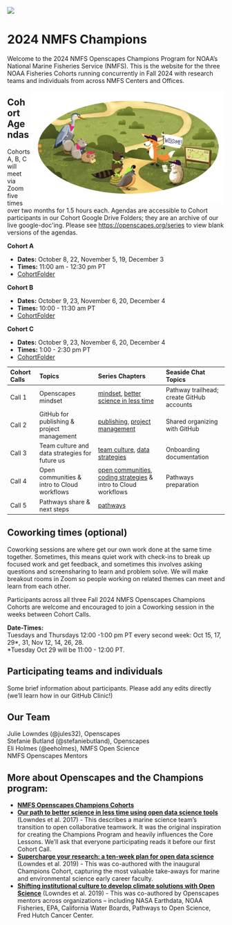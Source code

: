 
<a align="left" href="https://github.com/nmfs-openscapes/2024-nmfs-a"><img src="https://github.githubassets.com/images/modules/logos_page/GitHub-Mark.png" width="35px"/></a>

# 2024 NMFS Champions 

Welcome to the 2024 NMFS Openscapes Champions Program for NOAA’s National
Marine Fisheries Service (NMFS). This is the website for the three NOAA Fisheries
Cohorts running concurrently in Fall 2024 with research teams and
individuals from across NMFS Centers and Offices.

<img src="horst-champions-trailhead.png" align="right" width="450">

## Cohort Agendas

Cohorts A, B, C will meet via Zoom five times over two months for 1.5
hours each. Agendas are accessible to Cohort participants in our Cohort Google
Drive Folders; they are an archive of our live google-doc'ing. Please see
<https://openscapes.org/series> to view blank versions of the agendas.

**Cohort A**
- **Dates:** October 8, 22, November 5, 19, December 3
- **Times:** 11:00 am - 12:30 pm PT
- [CohortFolder](https://drive.google.com/drive/folders/17WmbJgxIHnrs8YQe5y90QhfvICZOiJRl)

**Cohort B**
- **Dates:** October 9, 23, November 6, 20, December 4
- **Times:** 10:00 - 11:30 am PT
- [CohortFolder](https://drive.google.com/drive/folders/1PTqeyrRC6QvZZ1dZ85pmdiE4JxLJktkX)

**Cohort C**
- **Dates:** October 9, 23, November 6, 20, December 4
- **Times:** 1:00 - 2:30 pm PT
- [CohortFolder](https://drive.google.com/drive/folders/1vnoIvwQJ0_qxaJaa7ejS4FWs90oZF9Aq)


| Cohort Calls | Topics                                   | Series Chapters |      Seaside Chat Topics |
|:-------------|:-----------------------------------------------------|:----------------------|:--------------------------------|
| Call 1 | Openscapes mindset                             | [mindset](https://openscapes.github.io/series/mindset), [better science in less time](https://openscapes.github.io/series/better-science.html) | Pathway trailhead; create GitHub accounts 
| Call 2 | GitHub for publishing & project management     | [publishing](https://openscapes.github.io/series/github-pub), [project management](https://openscapes.github.io/series/github-issues) | Shared organizing with GitHub
| Call 3 | Team culture and data strategies for future us | [team culture](https://openscapes.github.io/series/team-culture), [data strategies](https://openscapes.github.io/series/data-strategies) | Onboarding documentation 
| Call 4 | Open communities & intro to Cloud workflows    | [open communities](https://openscapes.github.io/series/communities), [coding strategies](https://openscapes.github.io/series/coding-strategies) & intro to Cloud workflows | Pathways preparation
| Call 5 | Pathways share & next steps                     | [pathways](https://openscapes.github.io/series/core-lessons/pathways.html) |   | 

## Coworking times (optional)

Coworking sessions are where get our own work done at the same time
together. Sometimes, this means quiet work with check-ins to break up
focused work and get feedback, and sometimes this involves asking
questions and screensharing to learn and problem solve. We will make
breakout rooms in Zoom so people working on related themes can meet and
learn from each other.

Participants across all three Fall 2024 NMFS Openscapes Champions
Cohorts are welcome and encouraged to join a Coworking session in the
weeks between Cohort Calls.

**Date-Times:**   
Tuesdays and Thursdays 12:00 -1:00 pm PT every second
week: Oct 15, 17, 29\*, 31, Nov 12, 14, 26, 28.   
\*Tuesday Oct 29 will be 11:00 - 12:00 PT.

## Participating teams and individuals

Some brief information about participants. Please add any edits directly
(we’ll learn how in our GitHub Clinic!)

## Our Team

Julie Lowndes (@jules32), Openscapes   
Stefanie Butland (@stefaniebutland), Openscapes  
Eli Holmes (@eeholmes), NMFS Open Science  
NMFS Openscapes Mentors

## More about Openscapes and the Champions program:

- [**NMFS Openscapes Champions
  Cohorts**](https://nmfs-openscapes.github.io/champions.html)
- [**Our path to better science in less time using open data science
  tools**](https://www.nature.com/articles/s41559-017-0160) (Lowndes et
  al. 2017) - This describes a marine science team’s transition to open
  collaborative teamwork. It was the original inspiration for creating
  the Champions Program and heavily influences the Core Lessons. We’ll
  ask that everyone participating reads it before our first Cohort Call.
- [**Supercharge your research: a ten-week plan for open data science**](https://openscapes.github.io/supercharge-research/) (Lowndes et
  al. 2019) - This was co-authored with the inaugural Champions Cohort,
  capturing the most valuable take-aways for marine and environmental
  science early career faculty.
- [**Shifting institutional culture to develop climate solutions with
  Open Science**](https://onlinelibrary.wiley.com/doi/10.1002/ece3.11341) (Lowndes
  et al. 2019) - This was co-authored by Openscapes mentors across
  organizations – including NASA Earthdata, NOAA Fisheries, EPA,
  California Water Boards, Pathways to Open Science, Fred Hutch Cancer
  Center.

